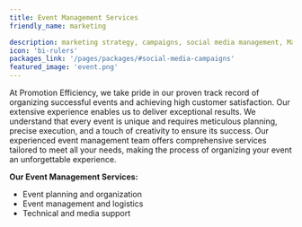 ```yaml
---
title: Event Management Services
friendly_name: marketing

description: marketing strategy, campaigns, social media management, Market   analysis, digital marketing, Branding.
icon: 'bi-rulers'
packages_link: '/pages/packages/#social-media-campaigns'
featured_image: 'event.png'
---
```

At Promotion Efficiency, we take pride in our proven track record of organizing successful events and achieving high customer satisfaction. Our extensive experience enables us to deliver exceptional results. We understand that every event is unique and requires meticulous planning, precise execution, and a touch of creativity to ensure its success. Our experienced event management team offers comprehensive services tailored to meet all your needs, making the process of organizing your event an unforgettable experience.

**Our Event Management Services:**

- Event planning and organization
- Event management and logistics
- Technical and media support


<!-- <br>

## Marketing

|    **Annual Marketing plans**       |   **Promotional campaigns management for one month**    |     **Social Media Manahement**     |
|:-----------------------------------:|:-------------------------------------------------------:|:-----------------------------------:|
|  <ul style="list-style-type: none"><li>Study and Analysis the market  </li><li>  Strategic plan  </li><li> Operational plan </li></ul>|   <ul style="list-style-type: none"><li>Campaign Planning   </li><li> Content creation Management  </li><li> Launching and managing the campaign  </li><li> Performance Reports </li></ul> |  <ul style="list-style-type: none"><li>Content creation  </li><li>  Production of media materials   </li><li>  Interaction management </li><li>  Performance Measurem  </li></ul>|
|       Price: 22770 SAR              |              Price: 9,750 SAR                           |           <table>  <thead>  <tr>  <th> Silver Package </th>  <th> Golden Package </th>  <th>Diamond Package</th>  </tr>  </thead>  <tbody>  <tr>  <td>The package includes<ul><li>6 photos </li><li>  3 designs </li></ul></td>  <td>The package includes<ul><li>9 photos </li><li>  3 designs </li></ul></td>  <td>The package includes<ul><li>10 photos </li><li>  5 designs </li></ul> </tr> <tr>  <td><ul><li>3 months price (11467.08) </li><li> 6 months price (22935.06)</li><li> 12 month price (45871.02)</li></ul> </td>  <td><ul><li>3 months price (13496.04)</li><li> 6 months price (26992.08)</li><li> 12 month price (53985.06)</li></ul> </td>  <td><ul><li>3 months price (16,353)</li><li> 6 months price (32706)</li><li> 12 month price (65412)</li></ul> </td>  </tbody>  </table>      |    | 

<br> -->